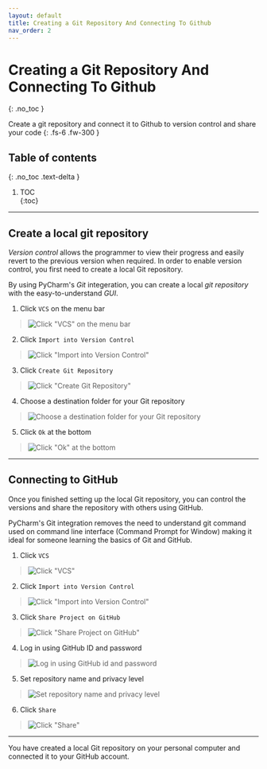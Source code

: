 ```yaml
---	
layout: default	
title: Creating a Git Repository And Connecting To Github
nav_order: 2	
---	
```


# Creating a Git Repository And Connecting To Github
{: .no_toc }	


Create a git repository and connect it to Github to version control and share your code
{: .fs-6 .fw-300 }	
## Table of contents	
{: .no_toc .text-delta }	
1. TOC	
{:toc}	

***

## Create a local git repository
_Version control_ allows the programmer to view their progress and easily revert to the previous version when required. In order to enable version control, you first need to create a local Git repository.

By using PyCharm's _Git_ integeration, you can create a local _git repository_ with the easy-to-understand _GUI_.

1. Click ```VCS``` on the menu bar
> ![Click "VCS" on the menu bar](../assets/images/task1-1-1.png)

2. Click ```Import into Version Control```
> ![Click "Import into Version Control"](../assets/images/task1-1-2.png)

3. Click ```Create Git Repository```
> ![Click "Create Git Repository"](../assets/images/task1-1-3.png)

4. Choose a destination folder for your Git repository
> ![Choose a destination folder for your Git repository](../assets/images/task1-1-4.png)

5. Click ```Ok``` at the bottom
> ![Click "Ok" at the bottom](../assets/images/task1-1-5.png)

***

## Connecting to GitHub
Once you finished setting up the local Git repository, you can control the versions and share the repository with others using GitHub.

PyCharm's Git integration removes the need to understand git command used on command line interface (Command Prompt for Window) making it ideal for someone learning the basics of Git and GitHub.

1. Click ```VCS```
> ![Click "VCS"](../assets/images/task1-2-1.png)

2. Click ```Import into Version Control```
> ![Click "Import into Version Control"](../assets/images/task1-2-2.png)

3. Click ```Share Project on GitHub```
> ![Click "Share Project on GitHub"](../assets/images/task1-2-3.png)

4. Log in using GitHub ID and password
> ![Log in using GitHub id and password](../assets/images/task1-2-4.png)

5. Set repository name and privacy level
> ![Set repository name and privacy level](../assets/images/task1-2-5.png)

6. Click ```Share```
> ![Click "Share"](../assets/images/task1-2-6.png)

---

You have created a local Git repository on your personal computer and connected it to your GitHub account.
